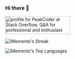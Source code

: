 ### Hi there 👋

<a href="https://stackoverflow.com/users/1227721/peakcoder"><img src="https://stackoverflow.com/users/flair/1227721.png" width="208" height="58" alt="profile for PeakCoder at Stack Overflow, Q&amp;A for professional and enthusiast programmers" title="profile for PeakCoder at Stack Overflow, Q&amp;A for professional and enthusiast programmers"></a>

![iMemento's Streak](https://github-readme-streak-stats.herokuapp.com/?user=iMemento&theme=vue-dark&hide_border=true)      

![iMemento's Top Languages](https://github-readme-stats.vercel.app/api/top-langs/?username=iMemento&theme=vue-dark&show_icons=true&hide_border=true&layout=compact)





